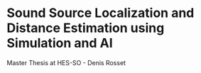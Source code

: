 # Sound Source Localization and Distance Estimation using Simulation and AI

Master Thesis at HES-SO - Denis Rosset
